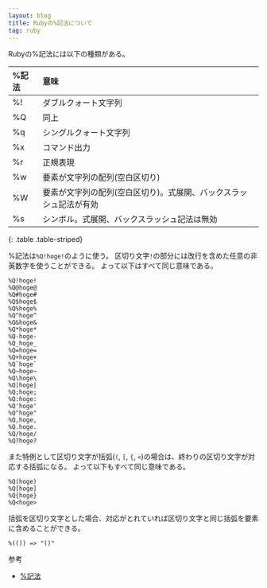 ```yaml
---
layout: blog
title: Rubyの%記法について
tag: ruby
---
```




Rubyの%記法には以下の種類がある。

|%記法|意味|
|:-|:-|
|%!   |ダブルクォート文字列|
|%Q   |同上|
|%q   |シングルクォート文字列|
|%x   |コマンド出力|
|%r   |正規表現|
|%w   |要素が文字列の配列(空白区切り)|
|%W   |要素が文字列の配列(空白区切り)。式展開、バックスラッシュ記法が有効|
|%s   |シンボル。式展開、バックスラッシュ記法は無効|
{: .table .table-striped}

%記法は`%Q!hoge!`のように使う。
区切り文字`!`の部分には改行を含めた任意の非英数字を使うことができる。
よって以下はすべて同じ意味である。

~~~~
%Q!hoge!
%Q@hoge@
%Q#hoge#
%Q$hoge$
%Q%hoge%
%Q^hoge^
%Q&hoge&
%Q*hoge*
%Q-hoge-
%Q_hoge_
%Q=hoge=
%Q+hoge+
%Q`hoge`
%Q~hoge~
%Q\hoge\
%Q|hoge|
%Q;hoge;
%Q:hoge:
%Q'hoge'
%Q"hoge"
%Q,hoge,
%Q.hoge.
%Q/hoge/
%Q?hoge?
~~~~

また特例として区切り文字が括弧(`(`, `[`, `{`, `<`)の場合は、終わりの区切り文字が対応する括弧になる。
よって以下もすべて同じ意味である。

~~~~
%Q(hoge)
%Q[hoge]
%Q{hoge}
%Q<hoge>
~~~~

括弧を区切り文字とした場合、対応がとれていれば区切り文字と同じ括弧を要素に含めることができる。

~~~~
%(()) => "()"
~~~~

参考

- [%記法](http://docs.ruby-lang.org/ja/1.9.3/doc/spec=2fliteral.html#percent)

